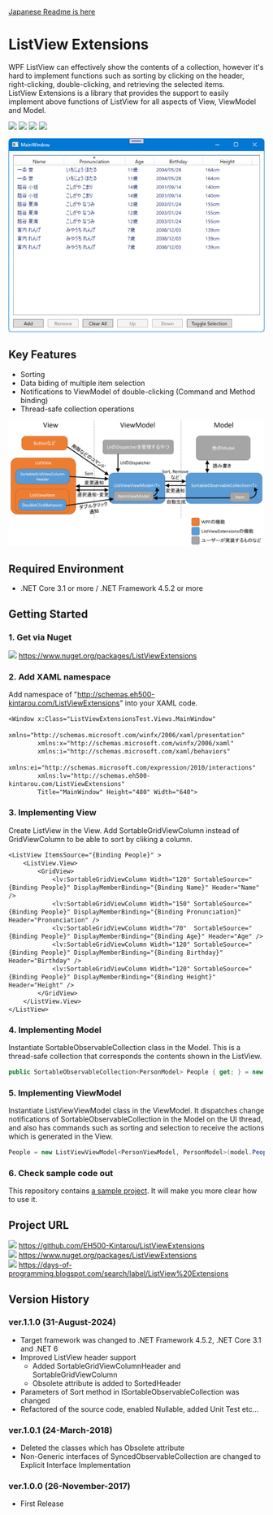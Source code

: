 [Japanese Readme is here](https://github.com/EH500-Kintarou/ListViewExtensions/blob/master/README.md)

# ListView Extensions
WPF ListView can effectively show the contents of a collection, however it's hard to implement functions such as sorting by clicking on the header, right-clicking, double-clicking, and retrieving the selected items.  
ListView Extensions is a library that provides the support to easily implement above functions of ListView for all aspects of View, ViewModel and Model.

![](https://img.shields.io/badge/Nuget-1.1.0-blue?logo=nuget&style=plastic)
![](https://img.shields.io/badge/.NET_Framework-4.5.2-orange?logo=.net&style=plastic)
![](https://img.shields.io/badge/.NET_Core-3.1-orange?logo=.net&style=plastic)
![](https://img.shields.io/badge/.NET-6-orange?logo=.net&style=plastic)

![Screenshot of ListView Extensions](https://raw.githubusercontent.com/EH500-Kintarou/ListViewExtensions/master/Images/SampleScreenshot.png)

## Key Features
- Sorting
- Data biding of multiple item selection
- Notifications to ViewModel of double-clicking (Command and Method binding)
- Thread-safe collection operations

![Class Relationship Overview](https://raw.githubusercontent.com/EH500-Kintarou/ListViewExtensions/master/Images/ClassRelationshipOverview_ja.png)

## Required Environment
- .NET Core 3.1 or more / .NET Framework 4.5.2 or more

## Getting Started
### 1. Get via Nuget
![](https://img.shields.io/badge/Nuget-1.1.0-blue?logo=nuget&style=plastic) https://www.nuget.org/packages/ListViewExtensions

### 2. Add XAML namespace
Add namespace of "http://schemas.eh500-kintarou.com/ListViewExtensions" into your XAML code.

```xaml
<Window x:Class="ListViewExtensionsTest.Views.MainWindow"
        xmlns="http://schemas.microsoft.com/winfx/2006/xaml/presentation"
        xmlns:x="http://schemas.microsoft.com/winfx/2006/xaml"
        xmlns:i="http://schemas.microsoft.com/xaml/behaviors"
        xmlns:ei="http://schemas.microsoft.com/expression/2010/interactions"
		xmlns:lv="http://schemas.eh500-kintarou.com/ListViewExtensions"
        Title="MainWindow" Height="480" Width="640">
```

### 3. Implementing View
Create ListView in the View. Add SortableGridViewColumn instead of GridViewColumn to be able to sort by cliking a column.

```xaml
<ListView ItemsSource="{Binding People}" >
	<ListView.View>
        <GridView>
            <lv:SortableGridViewColumn Width="120" SortableSource="{Binding People}" DisplayMemberBinding="{Binding Name}" Header="Name" />
            <lv:SortableGridViewColumn Width="150" SortableSource="{Binding People}" DisplayMemberBinding="{Binding Pronunciation}" Header="Pronunciation" />
            <lv:SortableGridViewColumn Width="70"  SortableSource="{Binding People}" DisplayMemberBinding="{Binding Age}" Header="Age" />
            <lv:SortableGridViewColumn Width="120" SortableSource="{Binding People}" DisplayMemberBinding="{Binding Birthday}" Header="Birthday" />
            <lv:SortableGridViewColumn Width="120" SortableSource="{Binding People}" DisplayMemberBinding="{Binding Height}" Header="Height" />
		</GridView>
	</ListView.View>
</ListView>
```

### 4. Implementing Model
Instantiate SortableObservableCollection class in the Model. This is a thread-safe collection that corresponds the contents shown in the ListView.

```cs
public SortableObservableCollection<PersonModel> People { get; } = new SortableObservableCollection<PersonModel>();
```

### 5. Implementing ViewModel
Instantiate ListViewViewModel class in the ViewModel. It dispatches change notifications of SortableObservableCollection in the Model on the UI thread, and also has commands such as sorting and selection to receive the actions which is generated in the View.

```cs
People = new ListViewViewModel<PersonViewModel, PersonModel>(model.People, person => new PersonViewModel(person), DispatcherHelper.UIDispatcher);
```

### 6. Check sample code out
This repository contains [a sample project](https://github.com/EH500-Kintarou/ListViewExtensions/tree/master/Sample). It will make you more clear how to use it.

## Project URL
![](https://img.shields.io/badge/Github-1.1.0-green?logo=github&style=plastic) https://github.com/EH500-Kintarou/ListViewExtensions  
![](https://img.shields.io/badge/Nuget-1.1.0-blue?logo=nuget&style=plastic) https://www.nuget.org/packages/ListViewExtensions  
![](https://img.shields.io/badge/Blogger-1.1.0-orange?logo=blogger&style=plastic) https://days-of-programming.blogspot.com/search/label/ListView%20Extensions

## Version History
### ver.1.1.0 (31-August-2024)
- Target framework was changed to .NET Framework 4.5.2, .NET Core 3.1 and .NET 6
- Improved ListView header support
  - Added SortableGridViewColumnHeader and SortableGridViewColumn
  - Obsolete attribute is added to SortedHeader
- Parameters of Sort method in ISortableObservableCollection was changed
- Refactored of the source code, enabled Nullable, added Unit Test etc...

### ver.1.0.1 (24-March-2018)
- Deleted the classes which has Obsolete attribute
- Non-Generic interfaces of SyncedObservableCollection are changed to Explicit Interface Implementation

### ver.1.0.0 (26-November-2017)
- First Release

